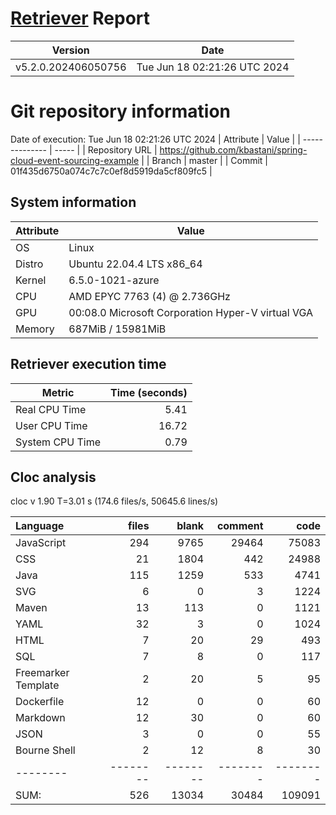 # [Retriever](https://github.com/PalladioSimulator/Palladio-ReverseEngineering-Retriever) Report
| Version | Date |
| ------- | ---- |
| v5.2.0.202406050756 | Tue Jun 18 02:21:26 UTC 2024 |

# Git repository information
Date of execution: Tue Jun 18 02:21:26 UTC 2024
|    Attribute   | Value |
| -------------- | ----- |
| Repository URL | https://github.com/kbastani/spring-cloud-event-sourcing-example |
| Branch         | master |
| Commit         | 01f435d6750a074c7c7c0ef8d5919da5cf809fc5 |


## System information
| Attribute | Value |
| --------- | ----- |
| OS | Linux  |
| Distro | Ubuntu 22.04.4 LTS x86_64  |
| Kernel | 6.5.0-1021-azure  |
| CPU | AMD EPYC 7763 (4) @ 2.736GHz  |
| GPU | 00:08.0 Microsoft Corporation Hyper-V virtual VGA  |
| Memory | 687MiB / 15981MiB  |

## Retriever execution time
| Metric | Time (seconds) |
| --- | ---: |
| Real CPU Time | 5.41 |
| User CPU Time | 16.72 |
| System CPU Time | 0.79 |
<!--
Explainations:
- __Real CPU Time__: actual time the command has run (can be less than total time spent in user and system mode for multi-threaded processes)
- __User CPU Time__: time the command has spent running in user mode
- __System CPU Time__: time the command has spent running in system or kernel mode
-->

## Cloc analysis
cloc v 1.90  T=3.01 s (174.6 files/s, 50645.6 lines/s)

Language|files|blank|comment|code
:-------|-------:|-------:|-------:|-------:
JavaScript|294|9765|29464|75083
CSS|21|1804|442|24988
Java|115|1259|533|4741
SVG|6|0|3|1224
Maven|13|113|0|1121
YAML|32|3|0|1024
HTML|7|20|29|493
SQL|7|8|0|117
Freemarker Template|2|20|5|95
Dockerfile|12|0|0|60
Markdown|12|30|0|60
JSON|3|0|0|55
Bourne Shell|2|12|8|30
--------|--------|--------|--------|--------
SUM:|526|13034|30484|109091
